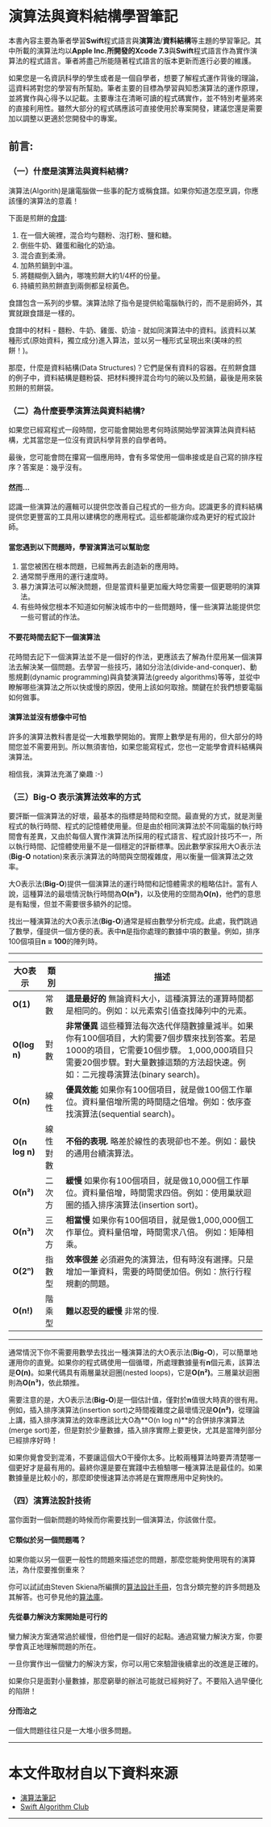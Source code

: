 # 演算法與資料結構學習筆記

本書內容主要為筆者學習**Swift**程式語言與**演算法**/**資料結構**等主題的學習筆記。其中所載的演算法均以**Apple Inc.**所開發的**Xcode 7.3**與**Swift**程式語言作為實作演算法的程式語言。筆者將盡己所能隨著程式語言的版本更新而進行必要的維護。

如果您是一名資訊科學的學生或者是一個自學者，想要了解程式運作背後的理論，這資料將對您的學習有所幫助。筆者主要的目標為學習與知悉演算法的運作原理，並將實作與心得予以記載。主要專注在清晰可讀的程式碼實作，並不特別考量將來的直接利用性。雖然大部分的程式碼應該可直接使用於專案開發，建議您還是需要加以調整以更適於您開發中的專案。


## 前言:

### （一）什麼是演算法與資料結構?

演算法(Algorith)是讓電腦做一些事的配方或稱食譜。如果你知道怎麼烹調，你應該懂的演算法的意義！

下面是煎餅的[食譜](http://allrecipes.com/recipe/21014/good-old-fashioned-pancakes/):

1. 在一個大碗裡，混合均勻麵粉、泡打粉、鹽和糖。
2. 倒些牛奶、雞蛋和融化的奶油。
3. 混合直到柔滑。
4. 加熱煎鍋到中溫。
5. 將麵糊倒入鍋內，哪塊煎餅大約1/4杯的份量。
6. 持續煎熟煎餅直到兩側都呈棕黃色。

食譜包含一系列的步驟。演算法除了指令是提供給電腦執行的，而不是廚師外，其實就跟食譜是一樣的。

食譜中的材料 - 麵粉、牛奶、雞蛋、奶油 - 就如同演算法中的資料。該資料以某種形式(原始資料，獨立成分)進入算法，並以另一種形式呈現出來(美味的煎餅！)。

那麼，什麼是資料結構(Data Structures)？它們是保有資料的容器。在煎餅食譜的例子中，資料結構是麵粉袋、把材料攪拌混合均勻的碗以及煎鍋，最後是用來裝煎餅的煎餅袋。

### （二）為什麼要學演算法與資料結構?

如果您已經寫程式一段時間，您可能會開始思考何時該開始學習演算法與資料結構，尤其當您是一位沒有資訊科學背景的自學者時。

最後，您可能會問在攥寫一個應用時，會有多常使用一個串接或是自己寫的排序程序？答案是：幾乎沒有。

#### **然而...**

認識一些演算法的邏輯可以提供您改善自己程式的一些方向。認識更多的資料結構提供您更豐富的工具用以建構您的應用程式。這些都能讓你成為更好的程式設計師。

#### 當您遇到以下問題時，學習演算法可以幫助您

1. 當您被困在根本問題，已經無再去創造新的應用時。
2. 通常關乎應用的運行速度時。
3. 暴力演算法可以解決問題，但是當資料量更加龐大時您需要一個更聰明的演算法。
4. 有些時候您根本不知道如何解決城市中的一些問題時，懂一些演算法能提供您一些可嘗試的作法。

#### 不要花時間去記下一個演算法

花時間去記下一個演算法並不是一個好的作法，更應該去了解為什麼用某一個演算法去解決某一個問題。去學習一些技巧，諸如分治法(divide-and-conquer)、動態規劃(dynamic programming)與貪婪演算法(greedy algorithms)等等，並從中瞭解哪些演算法之所以快或慢的原因，使用上該如何取捨。關鍵在於我們想要電腦如何做事。

#### 演算法並沒有想像中可怕

許多的演算法教科書是從一大堆數學開始的。實際上數學是有用的，但大部分的時間您並不需要用到。所以無須害怕，如果您能寫程式，您也一定能學會資料結構與演算法。

相信我，演算法充滿了樂趣 :-)

### （三）**Big-O** 表示演算法效率的方式

要評斷一個演算法的好壞，最基本的指標是時間和空間。最直覺的方式，就是測量程式的執行時間、程式的記憶體使用量。但是由於相同演算法於不同電腦的執行時間會有差異，又由於每個人實作演算法所採用的程式語言、程式設計技巧不一，所以執行時間、記憶體使用量不是一個穩定的評斷標準。因此數學家採用大O表示法(**Big-O** notation)來表示演算法的時間與空間複雜度，用以衡量一個演算法之效率。

大O表示法(**Big-O**)提供一個演算法的運行時間和記憶體需求的粗略估計。當有人說，這種算法的最壞情況執行時間為**O(n²)**，以及使用的空間為**O(n)**，他們的意思是有點慢，但並不需要很多額外的記憶。

找出一種演算法的大O表示法(**Big-O**)通常是經由數學分析完成。此處，我們跳過了數學，僅提供一個方便的表。表中**n**是指你處理的數據中項的數量。例如，排序100個項目**n = 100**的陣列時。

****

 大O表示 | 類別 | 描述 
 ------| ---- | -----------
 **O(1)** | 常數 |**這是最好的** 無論資料大小，這種演算法的運算時間都是相同的。例如：以元素索引值查找陣列中的元素。
 **O(log n)** | 對數 | **非常優異** 這些種算法每次迭代伴隨數據量減半。如果你有100個項目，大約需要7個步驟來找到答案。若是1000的項目，它需要10個步驟。 1,000,000項目只需要20個步驟。對大量數據這類的方法超快速。例如：二元搜尋演算法(binary search)。 
 **O(n)** | 線性 | **優異效能** 如果你有100個項目，就是做100個工作單位。資料量倍增所需的時間隨之倍增。例如：依序查找演算法(sequential search)。 
 **O(n log n)** | 線性對數 | **不俗的表現.** 略差於線性的表現卻也不差。例如：最快的通用台續演算法。
 **O(n²)** | 二次方 | **緩慢**  如果你有100個項目，就是做10,000個工作單位。資料量倍增，時間需求四倍。例如：使用巢狀迴圈的插入排序演算法(insertion sort)。
 **O(n³)** | 三次方 | **相當慢** 如果你有100個項目，就是做1,000,000個工作單位。資料量倍增，時間需求八倍。 例如：矩陣相乘。
 **O(2ⁿ)** | 指數型 | **效率很差** 必須避免的演算法，但有時沒有選擇。只是增加一筆資料，需要的時間便加倍。例如：旅行行程規劃的問題。 
 **O(n!)** | 階乘型 | **難以忍受的緩慢** 非常的慢.

****

通常情況下你不需要用數學去找出一種演算法的大O表示法(**Big-O**)，可以簡單地運用你的直覺。如果你的程式碼使用一個循環，所處理數據量有**n**個元素，該算法是**O(n)**。如果代碼具有兩層巢狀迴圈(nested loops)，它是**O(n²)**。三層巢狀迴圈則為**O(n³)**，依此類推。

需要注意的是，大O表示法(**Big-O**)是一個估計值，僅對於**n**值很大時真的很有用。例如，插入排序演算法(insertion sort)之時間複雜度之最壞情況是**O(n²)**，從理論上講，插入排序演算法的效率應該比大O為**O(n log n)**的合併排序演算法(merge sort)差，但是對於少量數據，插入排序實際上要更快，尤其是當陣列部分已經排序好時！

如果你覺會受到混淆，不要讓這個大O干擾你太多。比較兩種算法時要弄清楚哪一個更好才是最有用的。最終你還是要在實踐中去檢驗哪一種演算法是最佳的。如果數據量是比較小的，那麼即使慢速算法亦將是在實際應用中足夠快的。

### （四）演算法設計技術

當你面對一個新問題的時候而你需要找到一個演算法，你該做什麼。

#### 它類似於另一個問題嗎？

如果你能以另一個更一般性的問題來描述您的問題，那麼您能夠使用現有的演算法，為什麼要推倒重來？

你可以試試由Steven Skiena所編撰的[算法設計手冊](http://www.algorist.com)，包含分類完整的許多問題及其解答。也可參見他的[算法庫](http://www3.cs.stonybrook.edu/~algorith/)。

#### 先從暴力解決方案開始是可行的

蠻力解決方案通常過於緩慢，但他們是一個好的起點。通過寫蠻力解決方案，你要學會真正地理解問題的所在。

一旦你實作出一個蠻力的解決方案，你可以用它來驗證後續拿出的改進是正確的。

如果你只是面對小量數據，那麼窮舉的辦法可能就已經夠好了。不要陷入過早優化的陷阱！

#### 分而治之

一個大問題往往只是一大堆小很多問題。


****
# 本文件取材自以下資料來源
* [演算法筆記](http://www.csie.ntnu.edu.tw/~u91029/Algorithm.html)
* [Swift Algorithm Club](https://github.com/hollance/swift-algorithm-club)

****



